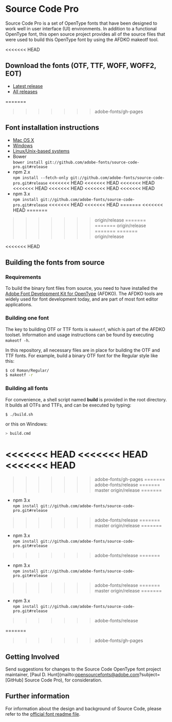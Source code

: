 # Source Code Pro

Source Code Pro is a set of OpenType fonts that have been designed to work well
in user interface (UI) environments. In addition to a functional OpenType font, this open
source project provides all of the source files that were used to build this OpenType font
by using the AFDKO makeotf tool.

<<<<<<< HEAD
## Download the fonts (OTF, TTF, WOFF, WOFF2, EOT)

* [Latest release](../../releases/latest)
* [All releases](../../releases)

=======
>>>>>>> adobe-fonts/gh-pages
## Font installation instructions

* [Mac OS X](http://support.apple.com/kb/HT2509)
* [Windows](https://www.microsoft.com/en-us/Typography/TrueTypeInstall.aspx)
* [Linux/Unix-based systems](https://github.com/adobe-fonts/source-code-pro/issues/17#issuecomment-8967116)
* Bower<br/>
	`bower install git://github.com/adobe-fonts/source-code-pro.git#release`
* npm 2.x<br/>
	`npm install --fetch-only git://github.com/adobe-fonts/source-code-pro.git#release`
<<<<<<< HEAD
<<<<<<< HEAD
<<<<<<< HEAD
<<<<<<< HEAD
<<<<<<< HEAD
<<<<<<< HEAD
<<<<<<< HEAD
* npm 3.x<br/>
	`npm install git://github.com/adobe-fonts/source-code-pro.git#release`
<<<<<<< HEAD
<<<<<<< HEAD
=======
<<<<<<< HEAD
=======
>>>>>>> origin/release
=======
=======
>>>>>>> origin/release
=======
=======
>>>>>>> origin/release

<<<<<<< HEAD
## Building the fonts from source

### Requirements

To build the binary font files from source, you need to have installed the
[Adobe Font Development Kit for OpenType](http://www.adobe.com/devnet/opentype/afdko.html) (AFDKO). The AFDKO
tools are widely used for font development today, and are part of most font
editor applications.

### Building one font

The key to building OTF or TTF fonts is `makeotf`, which is part of the AFDKO toolset.
Information and usage instructions can be found by executing `makeotf -h`.

In this repository, all necessary files are in place for building the OTF and TTF fonts.
For example, build a binary OTF font for the Regular style like this:

```sh
$ cd Roman/Regular/
$ makeotf -r
```

### Building all fonts

For convenience, a shell script named **build** is provided in the root directory.
It builds all OTFs and TTFs, and can be executed by typing:

```sh
$ ./build.sh
```

or this on Windows:

```sh
> build.cmd
```
<<<<<<< HEAD
<<<<<<< HEAD
<<<<<<< HEAD
=======
>>>>>>> adobe-fonts/gh-pages
=======
>>>>>>> adobe-fonts/release
=======
>>>>>>> master
>>>>>>> origin/release
=======
* npm 3.x<br/>
	`npm install git://github.com/adobe-fonts/source-code-pro.git#release`
>>>>>>> adobe-fonts/release
=======
>>>>>>> master
>>>>>>> origin/release
=======
* npm 3.x<br/>
	`npm install git://github.com/adobe-fonts/source-code-pro.git#release`
>>>>>>> adobe-fonts/release
=======
* npm 3.x<br/>
	`npm install git://github.com/adobe-fonts/source-code-pro.git#release`
>>>>>>> adobe-fonts/release
=======
>>>>>>> master
>>>>>>> origin/release
=======
* npm 3.x<br/>
	`npm install git://github.com/adobe-fonts/source-code-pro.git#release`
>>>>>>> adobe-fonts/release

=======
>>>>>>> adobe-fonts/gh-pages
## Getting Involved

Send suggestions for changes to the Source Code OpenType font project maintainer, [Paul D. Hunt](mailto:opensourcefonts@adobe.com?subject=[GitHub] Source Code Pro), for consideration.

## Further information

For information about the design and background of Source Code, please refer to the [official font readme file](http://www.adobe.com/products/type/font-information/source-code-pro-readme.html).
